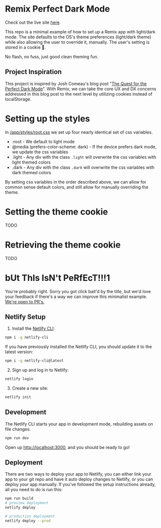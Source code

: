 # Remix Perfect Dark Mode

Check out the live site [here](https://remix-perfect-dark-mode.netlify.app).

This repo is a minimal example of how to set up a Remix app with light/dark mode. The site defaults to the OS's theme preferences (light/dark theme) while also allowing the user to override it, manually. The user's setting is stored in a cookie 🍪.

No flash, no fuss, just good clean theming fun.

## Project Inspiration

This project is inspired by Josh Comeau's blog post "[The Quest for the Perfect Dark Mode](https://www.joshwcomeau.com/react/dark-mode/)". With Remix, we can take the core UX and DX concerns addressed in this blog post to the next level by utilizing cookies instead of localStorage.

# Setting up the styles

In [/app/styles/root.css](/app/styles/root.css) we set up four nearly identical set of css variables.

- :root - We default to light mode
- @media (prefers-color-scheme: dark) - If the device prefers dark mode, we update the css variables
- .light - Any div with the class `.light` will overwrite the css variables with light themed colors
- .dark - Any div with the class `.dark` will overwrite the css variables with dark themed colors

By setting css variables in the order described above, we can allow for common sense default colors, and still allow for manually overriding the theme.

# Setting the theme cookie

TODO

# Retrieving the theme cookie

TODO

# bUt ThIs IsN't PeRfEcT!!!1

You're probably right. Sorry you got click bait'd by the title, but we'd love your feedback if there's a way we can improve this minimalist example. [We're open to PR's.](https://github.com/HovaLabs/remix-perfect-dark-mode/issues/new)

## Netlify Setup

1. Install the [Netlify CLI](https://www.netlify.com/products/dev/):

```sh
npm i -g netlify-cli
```

If you have previously installed the Netlify CLI, you should update it to the latest version:

```sh
npm i -g netlify-cli@latest
```

2. Sign up and log in to Netlify:

```sh
netlify login
```

3. Create a new site:

```sh
netlify init
```

## Development

The Netlify CLI starts your app in development mode, rebuilding assets on file changes.

```sh
npm run dev
```

Open up [http://localhost:3000](http://localhost:3000), and you should be ready to go!

## Deployment

There are two ways to deploy your app to Netlify, you can either link your app to your git repo and have it auto deploy changes to Netlify, or you can deploy your app manually. If you've followed the setup instructions already, all you need to do is run this:

```sh
npm run build
# preview deployment
netlify deploy

# production deployment
netlify deploy --prod
```

